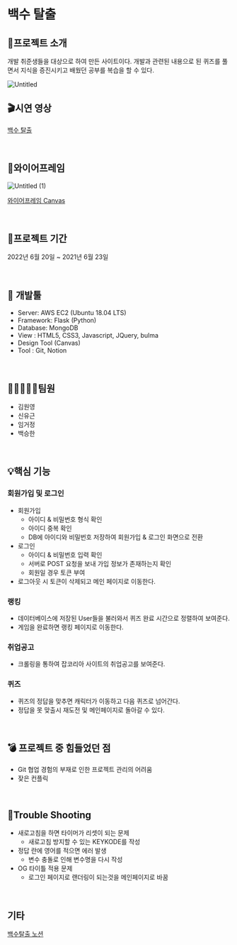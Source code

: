 # 백수 탈출

## 📢프로젝트 소개


개발 취준생들을 대상으로 하여 만든 사이트이다. 개발과 관련된 내용으로 된 퀴즈를 풀면서 지식을 증진시키고 배웠던 공부를 복습을 할 수 있다. 

![Untitled](https://user-images.githubusercontent.com/84106842/175197365-0944d186-29c2-4080-bf98-69a3f115903d.png)

  
## 🎬시연 영상


[백수 탈출](https://www.youtube.com/watch?v=FhEKosjdt3M&t=2s)

<br/>
  
## 📝와이어프레임


![Untitled (1)](https://user-images.githubusercontent.com/84106842/175197373-63f86c30-b1ee-45d4-8854-816ed7574936.png)

[와이어프레임 Canvas](https://app.tryeraser.com/workspace/gather:G8NVlGTiT7iRUF5ptable5?origin=share)

<br/>
  
## 📅프로젝트 기간


2022년 6월 20일 ~ 2021년 6월 23일 

<br/>

## ****🔨 개발툴****


- Server: AWS EC2 (Ubuntu 18.04 LTS)
- Framework: Flask (Python)
- Database: MongoDB
- View : HTML5, CSS3, Javascript, JQuery, bulma
- Design Tool (Canvas)
- Tool : Git, Notion

<br/>
  
## **👨🏻‍🤝‍👨🏻팀원**


- 김원영
- 신유근
- 임거정
- 백승한

<br/>
  
## 💡핵심 기능



### 회원가입 및 로그인

- 회원가입
    - 아이디 & 비밀번호 형식 확인
    - 아이디 중복 확인
    - DB에 아이디와 비밀번호 저장하여 회원가입 & 로그인 화면으로 전환
- 로그인
    - 아이디 & 비밀번호 입력 확인
    - 서버로 POST 요청을 보내 가입 정보가 존재하는지 확인
    - 회원일 경우 토큰 부여
- 로그아웃 시 토큰이 삭제되고 메인 페이지로 이동한다.

### 랭킹

- 데이터베이스에 저장된 User들을 불러와서 퀴즈 완료 시간으로 정렬하여 보여준다.
- 게임을 완료하면 랭킹 페이지로 이동한다.

### 취업공고

- 크롤링을 통하여 잡코리아 사이트의 취업공고를 보여준다.

### 퀴즈

- 퀴즈의 정답을 맞추면 캐릭터가 이동하고 다음 퀴즈로 넘어간다.
- 정답을 못 맞출시 재도전 및 메인페이지로 돌아갈 수 있다.

<br/>
  
## **💣 프로젝트 중 힘들었던 점**


- Git 협업 경험의 부재로 인한 프로젝트 관리의 어려움
- 잦은 컨플릭

<br/>
  
## 💫Trouble Shooting


- 새로고침을 하면 타이머가 리셋이 되는 문제
    - 새로고침 방지할 수 있는 KEYKODE를 작성
- 정답 란에 영어를 적으면 에러 발생
    - 변수 충돌로 인해 변수명을 다시 작성
- OG 타이틀 적용 문제
    - 로그인 페이지로 랜더링이 되는것을 메인페이지로 바꿈

<br/>
  
## **기타**


[백수탈출 노션](https://www.notion.so/2-52282b3eb11d4fecb6d21869b942bb92)
